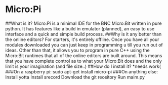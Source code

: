 # Micro:Pi
##What is it?
Micro:Pi is a minimal IDE for the BNC Micro:Bit written in pure python. It has features like a build in emulator (planned), an easy to use interface and a quick and simple build process.
##Why is it any better than the online editors?
For starters, it's entirely offline. Once you have all your modules downloaded you can just keep in programming u till you run out of ideas. Other than that, it allows you to program in pure C++ using the Micro:Bit runtimes that all of the online editors are built around. This means that you have complete control as to what your Micro:Bit does and the only limit is your imagination (and file size..)
##How do I install it? *needs work(
###On a raspberry pi:
sudo apt-get install micro-pi
###On anything else:
Install yotta
Install srecord
Download the git reository
Run maim.py
